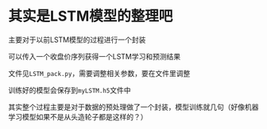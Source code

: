 # 其实是LSTM模型的整理吧

主要对于以前LSTM模型的过程进行一个封装

可以传入一个收盘价序列获得一个LSTM学习和预测结果

文件见`LSTM_pack.py`，需要调整相关参数，要在文件里调整

训练好的模型会保存到`myLSTM.h5`文件中

其实整个过程主要是对于数据的预处理做了一个封装，模型训练就几句（好像机器学习模型如果不是从头造轮子都是这样的？）


